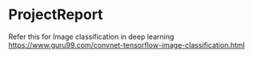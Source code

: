 # ProjectReport

Refer this for Image classification in deep learning
https://www.guru99.com/convnet-tensorflow-image-classification.html
